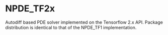 # NPDE_TF2x
Autodiff based PDE solver implemented on the Tensorflow 2.x API. Package distribution is identical to that of the NPDE_TF1 implementation. 
